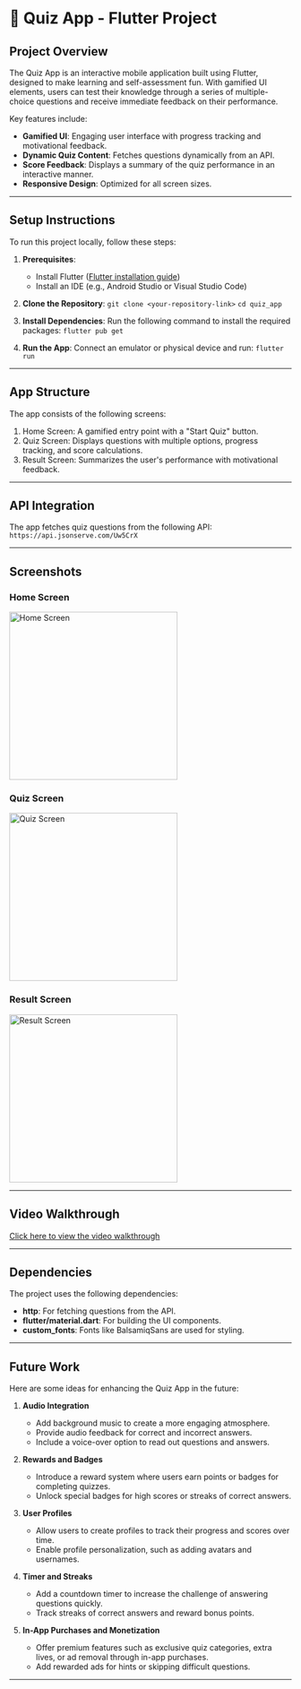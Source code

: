 # 🎯 Quiz App - Flutter Project

## **Project Overview**
The Quiz App is an interactive mobile application built using Flutter, designed to make learning and self-assessment fun. With gamified UI elements, users can test their knowledge through a series of multiple-choice questions and receive immediate feedback on their performance.

Key features include:
- **Gamified UI**: Engaging user interface with progress tracking and motivational feedback.
- **Dynamic Quiz Content**: Fetches questions dynamically from an API.
- **Score Feedback**: Displays a summary of the quiz performance in an interactive manner.
- **Responsive Design**: Optimized for all screen sizes.

---

## **Setup Instructions**

To run this project locally, follow these steps:

1. **Prerequisites**:
   - Install Flutter ([Flutter installation guide](https://flutter.dev/docs/get-started/install))
   - Install an IDE (e.g., Android Studio or Visual Studio Code)

2. **Clone the Repository**:
   `git clone <your-repository-link>`
   `cd quiz_app`

3. **Install Dependencies**:
   Run the following command to install the required packages:
   `flutter pub get`

4. **Run the App**:
   Connect an emulator or physical device and run:
   `flutter run`

---

## **App Structure**
  
The app consists of the following screens:
1. Home Screen: A gamified entry point with a "Start Quiz" button.
2. Quiz Screen: Displays questions with multiple options, progress tracking, and score calculations.
3. Result Screen: Summarizes the user's performance with motivational feedback.

---

## **API Integration**

The app fetches quiz questions from the following API:
`https://api.jsonserve.com/Uw5CrX`

---

## Screenshots

### Home Screen
<img src="home_screen.png.jpg" alt="Home Screen" width="300"/>

### Quiz Screen
<img src="quiz_screen.png.jpg" alt="Quiz Screen" width="300"/>

### Result Screen
<img src="result_screen.png.jpg" alt="Result Screen" width="300"/>


---

## Video Walkthrough

[Click here to view the video walkthrough](https://youtube.com/shorts/YbqC8Rsfffw?feature=share)

---

## Dependencies

The project uses the following dependencies:

- **http**: For fetching questions from the API.
- **flutter/material.dart**: For building the UI components.
- **custom_fonts**: Fonts like BalsamiqSans are used for styling.

---

## Future Work

Here are some ideas for enhancing the Quiz App in the future:

1. **Audio Integration**  
   - Add background music to create a more engaging atmosphere.  
   - Provide audio feedback for correct and incorrect answers.  
   - Include a voice-over option to read out questions and answers.

2. **Rewards and Badges**  
   - Introduce a reward system where users earn points or badges for completing quizzes.  
   - Unlock special badges for high scores or streaks of correct answers.

3. **User Profiles**  
   - Allow users to create profiles to track their progress and scores over time.  
   - Enable profile personalization, such as adding avatars and usernames.

4. **Timer and Streaks**  
   - Add a countdown timer to increase the challenge of answering questions quickly.  
   - Track streaks of correct answers and reward bonus points.

5. **In-App Purchases and Monetization**  
   - Offer premium features such as exclusive quiz categories, extra lives, or ad removal through in-app purchases.  
   - Add rewarded ads for hints or skipping difficult questions.

---


